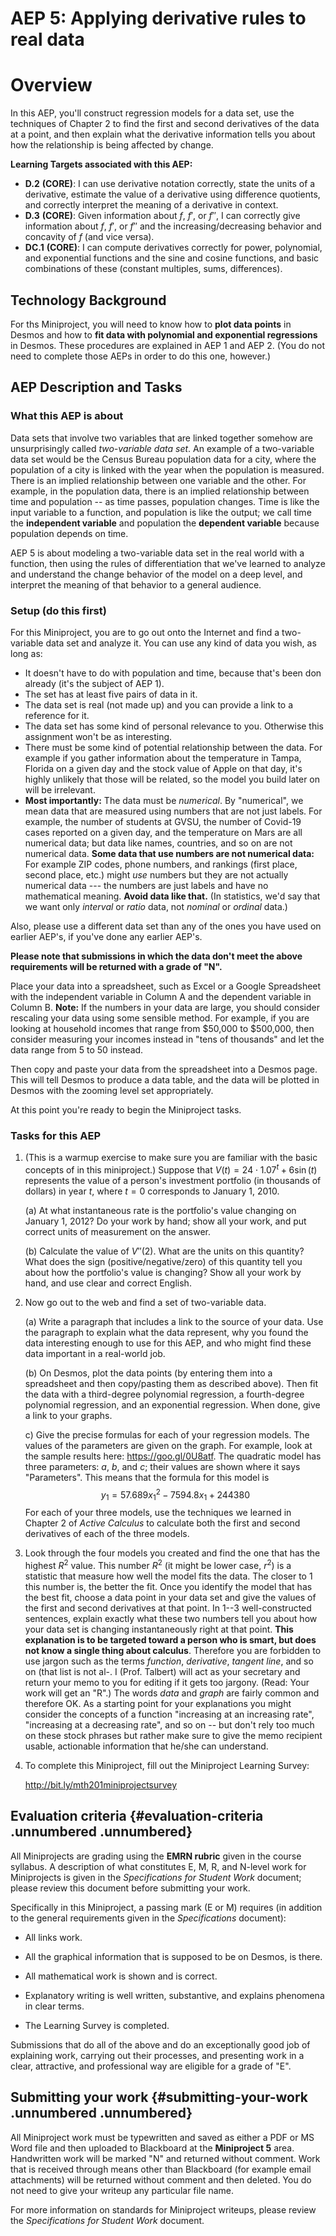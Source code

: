 # AEP 5: Applying derivative rules to real data

# Overview

In this AEP, you'll construct regression models
for a data set, use the techniques of Chapter 2 to find the first and second derivatives of the data at a point, and then explain what the derivative information tells you about how the relationship is being affected by change.

**Learning Targets associated with this AEP:**

-   **D.2**  **(CORE)**: I can use derivative notation correctly, state the units of a derivative, estimate the value of a derivative using difference quotients, and correctly interpret the meaning of a derivative in context.
-   **D.3**  **(CORE)**: Given information about $f$, $f'$, or $f''$, I can correctly give information about $f$, $f'$, or $f''$ and the increasing/decreasing behavior and concavity of $f$ (and vice versa).
-   **DC.1**  **(CORE)**: I can compute derivatives correctly for power, polynomial, and exponential functions and the sine and cosine functions, and basic combinations of these (constant multiples, sums, differences).

## Technology Background

For ths Miniproject, you will need to know how to **plot data points** in Desmos and how to **fit data with polynomial and exponential regressions** in Desmos. These procedures are explained in AEP 1 and AEP 2. (You do not need to complete those AEPs in order to do this one, however.) 

## AEP Description and Tasks

### What this AEP is about

Data sets that involve two variables that are linked together somehow are unsurprisingly called *two-variable data set*. An example of a two-variable data set would be the Census Bureau population data for a
city, where the population of a city is linked with the year when the population is measured. There is an implied relationship between one variable and the other. For example, in the population data, there is an implied relationship between time and population -- as time passes, population changes. Time is like the input variable to a function, and population is like the output; we call time the **independent variable** and population the **dependent variable** because population depends on time.

AEP 5 is about modeling a two-variable data set in the real world with a function, then using the rules of differentiation that we've learned to analyze and understand the change behavior of the model on a deep level, and interpret the meaning of that behavior to a general audience. 

### Setup (do this first) 

For this Miniproject, you are to go out onto the Internet and find a two-variable data set and analyze it. You can use any kind of data you wish, as long as:

-   It doesn't have to do with population and time, because that's been don already (it's the subject of AEP 1). 
-   The set has at least five pairs of data in it.
-   The data set is real (not made up) and you can provide a link to a reference for it.
-   The data set has some kind of personal relevance to you. Otherwise this assignment won't be as interesting.
- There must be some kind of potential relationship between the data. For example if you gather information about the temperature in Tampa, Florida on a given day and the stock value of Apple on that day, it's highly unlikely that those will be related, so the model you build later on will be irrelevant. 
- **Most importantly:** The data must be *numerical*. By "numerical", we mean data that are measured using numbers that are not just labels. For example, the number of students at GVSU, the number of Covid-19 cases reported on a given day, and the temperature on Mars are all numerical data; but data like names, countries, and so on are not numerical data. **Some data that use numbers are not numerical data:** For example ZIP codes, phone numbers, and rankings (first place, second place, etc.) might *use* numbers but they are not actually numerical data --- the numbers are just labels and have no mathematical meaning. **Avoid data like that.** (In statistics, we'd say that we want only *interval* or *ratio* data, not *nominal* or *ordinal* data.) 

Also, please use a different data set than any of the ones you have used on earlier AEP's, if you've done any earlier AEP's.

**Please note that submissions in which the data don't meet the above requirements will be returned with a grade of "N".** 

Place your data into a spreadsheet, such as Excel or a Google Spreadsheet with the independent variable in Column A and the dependent variable in Column B. **Note:** If the numbers in your data are large, you should consider rescaling your data using some sensible method. For example, if you are looking at household incomes that range from $50,000 to $500,000, then consider measuring your incomes instead in "tens of thousands" and let the data range from 5 to 50 instead.

Then copy and paste your data from the spreadsheet into a Desmos page. This will tell Desmos to produce a data table, and the data will be plotted in Desmos with the zooming level set appropriately.

At this point you're ready to begin the Miniproject tasks.

### Tasks for this AEP

1.  (This is a warmup exercise to make sure you are familiar with the basic concepts of in this miniproject.) Suppose that $V(t) = 24 \cdot 1.07^t + 6 \sin(t)$ represents the value of a person's investment portfolio (in thousands of dollars) in year $t$, where $t=0$ corresponds to January 1, 2010.

    (a) At what instantaneous rate is the portfolio's value changing on January 1, 2012? Do your work by hand; show all your work, and put correct units of measurement on the answer.

    (b) Calculate the value of $V''(2)$. What are the units on this quantity? What does the sign (positive/negative/zero) of this quantity tell you about how the portfolio's value is changing? Show all your work by hand, and use clear and correct English.

2.  Now go out to the web and find a set of two-variable data.

    (a) Write a paragraph that includes a link to the source of your data. Use the paragraph to explain what the data represent, why you found the data interesting enough to use for this AEP, and who might find these data important in a real-world job.

    (b) On Desmos, plot the data points (by entering them into a spreadsheet and then copy/pasting them as described above). Then fit the data with a third-degree polynomial regression, a fourth-degree polynomial regression, and an exponential regression. When done, give a link to your graphs.

    c) Give the precise formulas for each of your regression models. The values of the parameters are given on the graph. For example, look at the sample results here: <https://goo.gl/0U8atf>. The quadratic model has three parameters: $a$, $b$, and $c$; their values are shown where it says "Parameters". This means that the formula for this model is
        $$y_1 = 57.689x_1^2 - 7594.8x_1 + 244380$$ 
       For  each of your three models, use the techniques we learned in Chapter 2 of *Active Calculus* to calculate both the first and second derivatives of each of the three models. 

3. Look through the four models you created and find the one that has the highest $R^2$ value. This number $R^2$ (it might be lower case, $r^2$) is a statistic that measure how well the model fits the data. The closer to $1$ this number is, the better the fit. Once you identify the model that has the best fit, choose a data point in your data set and give the values of the first and second derivatives at that point. In 1--3 well-constructed sentences, explain exactly what these two numbers tell you about how your data set is changing instantaneously right at that point. **This explanation is to be targeted toward a person who is smart, but does not know a single thing about calculus**. Therefore you are forbidden to use jargon such as the terms *function*, *derivative*, *tangent line*, and so on (that list is not al-. I
        (Prof. Talbert) will act as your secretary and return your memo
        to you for editing if it gets too jargony. (Read: Your work will
        get an "R".) The words *data* and *graph* are fairly common and
        therefore OK. As a starting point for your explanations you
        might consider the concepts of a function "increasing at an
        increasing rate", "increasing at a decreasing rate", and so on
        -- but don't rely too much on these stock phrases but rather
        make sure to give the memo recipient usable, actionable
        information that he/she can understand.

3.  To complete this Miniproject, fill out the Miniproject Learning
    Survey:

    <http://bit.ly/mth201miniprojectsurvey>

Evaluation criteria {#evaluation-criteria .unnumbered .unnumbered}
-------------------

All Miniprojects are grading using the **EMRN rubric** given in the
course syllabus. A description of what constitutes E, M, R, and N-level
work for Miniprojects is given in the *Specifications for Student Work*
document; please review this document before submitting your work.

Specifically in this Miniproject, a passing mark (E or M) requires (in
addition to the general requirements given in the *Specifications*
document):

-   All links work.

-   All the graphical information that is supposed to be on Desmos, is
    there.

-   All mathematical work is shown and is correct.

-   Explanatory writing is well written, substantive, and explains
    phenomena in clear terms.

-   The Learning Survey is completed.

Submissions that do all of the above and do an exceptionally good job of
explaining work, carrying out their processes, and presenting work in a
clear, attractive, and professional way are eligible for a grade of "E".

Submitting your work {#submitting-your-work .unnumbered .unnumbered}
--------------------

All Miniproject work must be typewritten and saved as either a PDF or MS
Word file and then uploaded to Blackboard at the **Miniproject 5** area.
Handwritten work will be marked "N" and returned without comment. Work
that is received through means other than Blackboard (for example email
attachments) will be returned without comment and then deleted. You do
not need to give your writeup any particular file name.

For more information on standards for Miniproject writeups, please
review the *Specifications for Student Work* document.
<!--stackedit_data:
eyJoaXN0b3J5IjpbLTIwOTAxOTA0NDEsMTYyNTYyNjg3N119
-->